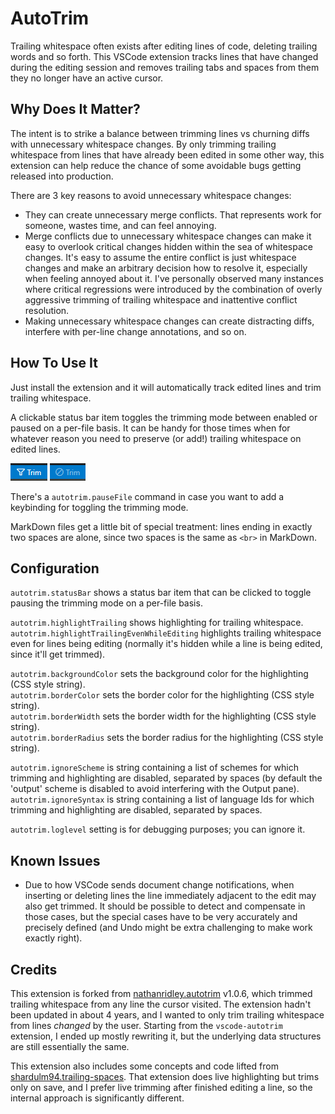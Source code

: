 # AutoTrim

Trailing whitespace often exists after editing lines of code, deleting trailing words and so forth.  This VSCode extension tracks lines that have changed during the editing session and removes trailing tabs and spaces from them they no longer have an active cursor.

## Why Does It Matter?

The intent is to strike a balance between trimming lines vs churning diffs with unnecessary whitespace changes.  By only trimming trailing whitespace from lines that have already been edited in some other way, this extension can help reduce the chance of some avoidable bugs getting released into production.

There are 3 key reasons to avoid unnecessary whitespace changes:
- They can create unnecessary merge conflicts.  That represents work for someone, wastes time, and can feel annoying.
- Merge conflicts due to unnecessary whitespace changes can make it easy to overlook critical changes hidden within the sea of whitespace changes.  It's easy to assume the entire conflict is just whitespace changes and make an arbitrary decision how to resolve it, especially when feeling annoyed about it.  I've personally observed many instances where critical regressions were introduced by the combination of overly aggressive trimming of trailing whitespace and inattentive conflict resolution.
- Making unnecessary whitespace changes can create distracting diffs, interfere with per-line change annotations, and so on.

## How To Use It

Just install the extension and it will automatically track edited lines and trim trailing whitespace.

A clickable status bar item toggles the trimming mode between enabled or paused on a per-file basis.  It can be handy for those times when for whatever reason you need to preserve (or add!) trailing whitespace on edited lines.

![Trim enabled in status bar](images/Trim.png) ![Trim paused in status bar](images/Paused.png)

There's a `autotrim.pauseFile` command in case you want to add a keybinding for toggling the trimming mode.

MarkDown files get a little bit of special treatment:  lines ending in exactly two spaces are alone, since two spaces is the same as `<br>` in MarkDown.

## Configuration

`autotrim.statusBar` shows a status bar item that can be clicked to toggle pausing the trimming mode on a per-file basis.

`autotrim.highlightTrailing` shows highlighting for trailing whitespace.  
`autotrim.highlightTrailingEvenWhileEditing` highlights trailing whitespace even for lines being editing (normally it's hidden while a line is being edited, since it'll get trimmed).  

`autotrim.backgroundColor` sets the background color for the highlighting (CSS style string).  
`autotrim.borderColor` sets the border color for the highlighting (CSS style string).  
`autotrim.borderWidth` sets the border width for the highlighting (CSS style string).  
`autotrim.borderRadius` sets the border radius for the highlighting (CSS style string).  

`autotrim.ignoreScheme` is string containing a list of schemes for which trimming and highlighting are disabled, separated by spaces (by default the 'output' scheme is disabled to avoid interfering with the Output pane).  
`autotrim.ignoreSyntax` is string containing a list of language Ids for which trimming and highlighting are disabled, separated by spaces.  

`autotrim.loglevel` setting is for debugging purposes; you can ignore it.

## Known Issues

- Due to how VSCode sends document change notifications, when inserting or deleting lines the line immediately adjacent to the edit may also get trimmed.  It should be possible to detect and compensate in those cases, but the special cases have to be very accurately and precisely defined (and Undo might be extra challenging to make work exactly right).

## Credits

This extension is forked from [nathanridley.autotrim](https://github.com/axefrog/vscode-autotrim) v1.0.6, which trimmed trailing whitespace from any line the cursor visited.  The extension hadn't been updated in about 4 years, and I wanted to only trim trailing whitespace from lines _changed_ by the user.  Starting from the `vscode-autotrim` extension, I ended up mostly rewriting it, but the underlying data structures are still essentially the same.

This extension also includes some concepts and code lifted from [shardulm94.trailing-spaces](https://github.com/shardulm94/vscode-trailingspaces).  That extension does live highlighting but trims only on save, and I prefer live trimming after finished editing a line, so the internal approach is significantly different.
